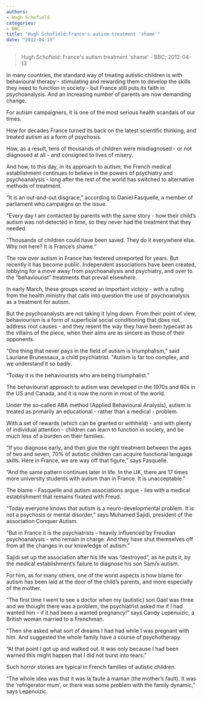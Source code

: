 ```yaml
---
authors: 
- Hugh Schofield
categories: 
- BBC
title: "Hugh Schofield:France's autism treatment 'shame'"
date: "2012-04-13"
---
```

> Hugh Schofield: France's autism treatment 'shame' - BBC; 2012-04-13

In many countries, the standard way of treating autistic children is with behavioural therapy - stimulating and rewarding them to develop the skills they need to function in society - but France still puts its faith in psychoanalysis. And an increasing number of parents are now demanding change.

For autism campaigners, it is one of the most serious health scandals of our times.

How for decades France turned its back on the latest scientific thinking, and treated autism as a form of psychosis.

How, as a result, tens of thousands of children were misdiagnosed - or not diagnosed at all - and consigned to lives of misery.

And how, to this day, in its approach to autism, the French medical establishment continues to believe in the powers of psychiatry and psychoanalysis - long after the rest of the world has switched to alternative methods of treatment.

“It is an out-and-out disgrace,” according to Daniel Fasquelle, a member of parliament who campaigns on the issue.

"Every day I am contacted by parents with the same story - how their child’s autism was not detected in time, so they never had the treatment that they needed.

“Thousands of children could have been saved. They do it everywhere else. Why not here? It is France’s shame.”

The row over autism in France has festered unreported for years. But recently it has become public. Independent associations have been created, lobbying for a move away from psychoanalysis and psychiatry, and over to the “behaviourist” treatments that prevail elsewhere.

In early March, these groups scored an important victory - with a ruling from the health ministry that calls into question the use of psychoanalysis as a treatment for autism.

But the psychoanalysts are not taking it lying down. From their point of view, behaviourism is a form of superficial social conditioning that does not address root causes - and they resent the way they have been typecast as the villains of the piece, when their aims are as sincere as those of their opponents.

“One thing that never pays in the field of autism is triumphalism,” said Lauriane Brunessaux, a child psychiatrist. "Autism is far too complex, and we understand it so badly.

“Today it is the behaviourists who are being triumphalist.”

The behaviourist approach to autism was developed in the 1970s and 80s in the US and Canada, and it is now the norm in most of the world.

Under the so-called ABA method (Applied Behavioural Analysis), autism is treated as primarily an educational - rather than a medical - problem.

With a set of rewards (which can be granted or withheld) - and with plenty of individual attention - children can learn to function in society, and be much less of a burden on their families.

“If you diagnose early, and then give the right treatment between the ages of two and seven, 70% of autistic children can acquire functional language skills. Here in France, we are way off that figure,” says Fasquelle.

“And the same pattern continues later in life. In the UK, there are 17 times more university students with autism than in France. It is unacceptable.”

The blame - Fasquelle and autism associations argue - lies with a medical establishment that remains fixated with Freud.

“Today everyone knows that autism is a neuro-developmental problem. It is not a psychosis or mental disorder,” says Muhamed Sajidi, president of the association Conquer Autism.

“But in France it is the psychiatrists - heavily influenced by Freudian psychoanalysis - who remain in charge. And they have shut themselves off from all the changes in our knowledge of autism.”

Sajidi set up the association after his life was “destroyed”, as he puts it, by the medical establishment’s failure to diagnose his son Sami’s autism.

For him, as for many others, one of the worst aspects is how blame for autism has been laid at the door of the child’s parents, and more especially of the mother.

“The first time I went to see a doctor when my (autistic) son Gael was three and we thought there was a problem, the psychiatrist asked me if I had wanted him - if it had been a wanted pregnancy!” says Candy Lepenuizic, a British woman married to a Frenchman.

"Then she asked what sort of dreams I had had while I was pregnant with him. And suggested the whole family have a course of psychotherapy.

“At that point I got up and walked out. It was only because I had been warned this might happen that I did not burst into tears.”

Such horror stories are typical in French families of autistic children.

“The whole idea was that it was la faute á maman (the mother’s fault). It was the ’refrigerator mum’, or there was some problem with the family dynamic,” says Lepenuizic.
